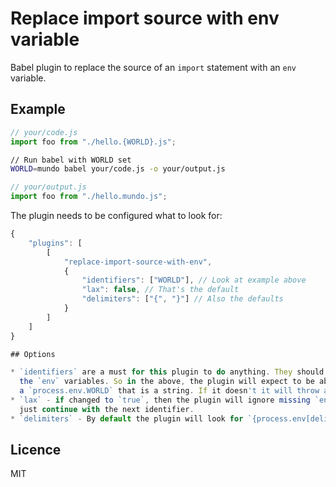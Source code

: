 # Replace import source with env variable

Babel plugin to replace the source of an `import` statement with an `env`
variable.

## Example

```js
// your/code.js
import foo from "./hello.{WORLD}.js";
```

```sh
// Run babel with WORLD set
WORLD=mundo babel your/code.js -o your/output.js
```

```js
// your/output.js
import foo from "./hello.mundo.js";
```

The plugin needs to be configured what to look for:

```js
{
    "plugins": [
        [
            "replace-import-source-with-env",
            {
                "identifiers": ["WORLD"], // Look at example above
                "lax": false, // That's the default
                "delimiters": ["{", "}"] // Also the defaults
            }
        ]
    ]
}

## Options

* `identifiers` are a must for this plugin to do anything. They should reflect
  the `env` variables. So in the above, the plugin will expect to be able to find
  a `process.env.WORLD` that is a string. If it doesn't it will throw an error.
* `lax` - if changed to `true`, then the plugin will ignore missing `env`s and
  just continue with the next identifier.
* `delimiters` - By default the plugin will look for `{process.env[delimiter]}`.

```

## Licence

MIT
